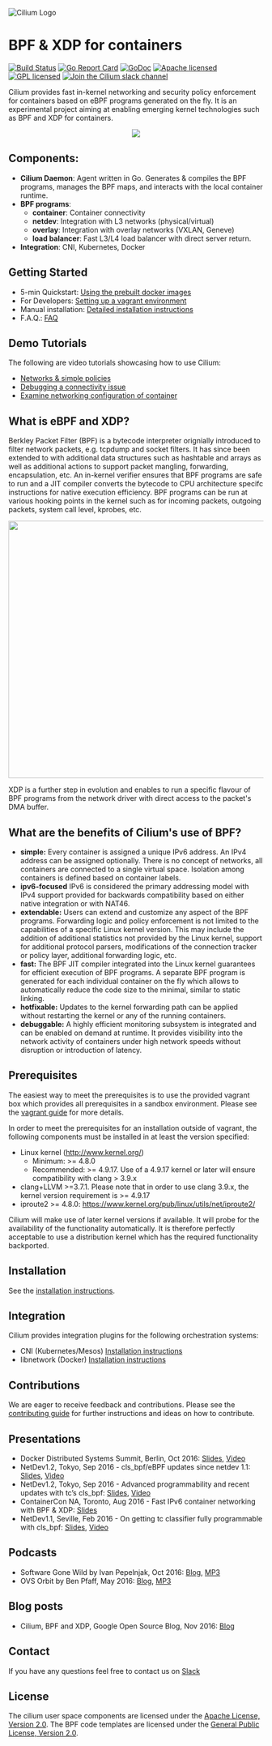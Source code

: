 ![Cilium Logo](https://cdn.rawgit.com/cilium/cilium/master/doc/images/cilium.svg)
# BPF & XDP for containers

[![Build Status](https://jenkins.cilium.io/job/cilium/job/cilium/job/master/badge/icon)](https://jenkins.cilium.io/job/cilium/job/cilium/job/master/)
[![Go Report Card](https://goreportcard.com/badge/github.com/cilium/cilium)](https://goreportcard.com/report/github.com/cilium/cilium)
[![GoDoc](https://godoc.org/github.com/cilium/cilium?status.svg)](https://godoc.org/github.com/cilium/cilium)
[![Apache licensed](https://img.shields.io/badge/license-Apache-blue.svg)](https://github.com/cilium/cilium/blob/master/LICENSE)
[![GPL licensed](https://img.shields.io/badge/license-GPL-blue.svg)](https://github.com/cilium/cilium/blob/master/bpf/COPYING)
[![Join the Cilium slack channel](https://cilium.herokuapp.com/badge.svg)](https://cilium.herokuapp.com/)

Cilium provides fast in-kernel networking and security policy enforcement for
containers based on eBPF programs generated on the fly. It is an experimental
project aiming at enabling emerging kernel technologies such as BPF and XDP
for containers.

<p align="center">
   <img src="doc/images/cilium-arch.png" />
</p>

## Components:
  * **Cilium Daemon**: Agent written in Go. Generates & compiles the BPF
    programs, manages the BPF maps, and interacts with the local container
    runtime.
  * **BPF programs**:
    * **container**: Container connectivity
    * **netdev**: Integration with L3 networks (physical/virtual)
    * **overlay**: Integration with overlay networks (VXLAN, Geneve)
    * **load balancer**: Fast L3/L4 load balancer with direct server return.
  * **Integration**: CNI, Kubernetes, Docker

## Getting Started

 * 5-min Quickstart: [Using the prebuilt docker images](examples/docker-compose/README.md)
 * For Developers: [Setting up a vagrant environment](doc/vagrant.md)
 * Manual installation: [Detailed installation instructions](doc/installation.md)
 * F.A.Q.: [FAQ](doc/faq.md)

## Demo Tutorials

The following are video tutorials showcasing how to use Cilium:

 * [Networks & simple policies](https://asciinema.org/a/83373)
 * [Debugging a connectivity issue](https://asciinema.org/a/83376)
 * [Examine networking configuration of container](https://asciinema.org/a/83372)

## What is eBPF and XDP?

Berkley Packet Filter (BPF) is a bytecode interpreter orignially introduced
to filter network packets, e.g. tcpdump and socket filters. It has since been
extended to with additional data structures such as hashtable and arrays as
well as additional actions to support packet mangling, forwarding,
encapsulation, etc. An in-kernel verifier ensures that BPF programs are safe
to run and a JIT compiler converts the bytecode to CPU architecture specifc
instructions for native execution efficiency. BPF programs can be run at
various hooking points in the kernel such as for incoming packets, outgoing
packets, system call level, kprobes, etc.

<p align="center">
   <img src="doc/images/bpf-overview.png" width="508" />
</p>

XDP is a further step in evolution and enables to run a specific flavour of
BPF programs from the network driver with direct access to the packet's DMA
buffer.

## What are the benefits of Cilium's use of BPF?

 * **simple:**
   Every container is assigned a unique IPv6 address. An IPv4 address can be
   assigned optionally. There is no concept of networks, all containers are
   connected to a single virtual space. Isolation among containers is defined
   based on container labels.
 * **ipv6-focused**
   IPv6 is considered the primary addressing model with IPv4 support provided
   for backwards compatibility based on either native integration or with
   NAT46.
 * **extendable:**
   Users can extend and customize any aspect of the BPF programs. Forwarding
   logic and policy enforcement is not limited to the capabilities of a
   specific Linux kernel version. This may include the addition of additional
   statistics not provided by the Linux kernel, support for additional protocol
   parsers, modifications of the connection tracker or policy layer, additional
   forwarding logic, etc.
 * **fast:**
   The BPF JIT compiler integrated into the Linux kernel guarantees for
   efficient execution of BPF programs. A separate BPF program is generated for
   each individual container on the fly which allows to automatically reduce the
   code size to the minimal, similar to static linking.
 * **hotfixable:**
   Updates to the kernel forwarding path can be applied without restarting the
   kernel or any of the running containers.
 * **debuggable:**
   A highly efficient monitoring subsystem is integrated and can be enabled on
   demand at runtime. It provides visibility into the network activity of
   containers under high network speeds without disruption or introduction of
   latency.

## Prerequisites

The easiest way to meet the prerequisites is to use the provided vagrant box
which provides all prerequisites in a sandbox environment. Please see the
[vagrant guide](doc/vagrant.md) for more details.

In order to meet the prerequisites for an installation outside of vagrant,
the following components must be installed in at least the version specified:

 * Linux kernel (http://www.kernel.org/)
    * Minimum: >= 4.8.0
    * Recommended: >= 4.9.17. Use of a 4.9.17 kernel or later will ensure
      compatibility with clang > 3.9.x
 * clang+LLVM >=3.7.1. Please note that in order to use clang 3.9.x, the
   kernel version requirement is >= 4.9.17
 * iproute2 >= 4.8.0: https://www.kernel.org/pub/linux/utils/net/iproute2/

Cilium will make use of later kernel versions if available. It will probe
for the availability of the functionality automatically. It is therefore
perfectly acceptable to use a distribution kernel which has the required
functionality backported.

## Installation

See the [installation instructions](doc/installation.md).

## Integration

Cilium provides integration plugins for the following orchestration systems:
  * CNI (Kubernetes/Mesos) [Installation instructions](examples/kubernetes/README.md)
  * libnetwork (Docker) [Installation instructions](doc/docker.md)

## Contributions

We are eager to receive feedback and contributions. Please see the
[contributing guide](doc/contributing.md) for further instructions and ideas
on how to contribute.

## Presentations

 * Docker Distributed Systems Summit, Berlin, Oct 2016: [Slides](http://www.slideshare.net/Docker/cilium-bpf-xdp-for-containers-66969823), [Video](https://www.youtube.com/watch?v=TnJF7ht3ZYc&list=PLkA60AVN3hh8oPas3cq2VA9xB7WazcIgs&index=7)
 * NetDev1.2, Tokyo, Sep 2016 - cls_bpf/eBPF updates since netdev 1.1: [Slides](http://borkmann.ch/talks/2016_tcws.pdf), [Video](https://youtu.be/gwzaKXWIelc?t=12m55s)
 * NetDev1.2, Tokyo, Sep 2016 - Advanced programmability and recent updates with tc’s cls_bpf: [Slides](http://borkmann.ch/talks/2016_netdev2.pdf), [Video](https://www.youtube.com/watch?v=GwT9hRiqdUo)
 * ContainerCon NA, Toronto, Aug 2016 - Fast IPv6 container networking with BPF & XDP: [Slides](http://www.slideshare.net/ThomasGraf5/cilium-fast-ipv6-container-networking-with-bpf-and-xdp)
 * NetDev1.1, Seville, Feb 2016 - On getting tc classifier fully programmable with cls_bpf: [Slides](http://borkmann.ch/talks/2016_netdev.pdf), [Video](https://www.youtube.com/watch?v=KHXxSN5vwHY)

## Podcasts

 * Software Gone Wild by Ivan Pepelnjak, Oct 2016: [Blog](http://blog.ipspace.net/2016/10/fast-linux-packet-forwarding-with.html), [MP3](http://media.blubrry.com/ipspace/stream.ipspace.net/nuggets/podcast/Show_64-Cilium_with_Thomas_Graf.mp3)
 * OVS Orbit by Ben Pfaff, May 2016: [Blog](https://ovsorbit.benpfaff.org/#e4), [MP3](https://ovsorbit.benpfaff.org/episode-4.mp3)

## Blog posts

 * Cilium, BPF and XDP, Google Open Source Blog, Nov 2016: [Blog](https://opensource.googleblog.com/2016/11/cilium-networking-and-security.html)

## Contact

If you have any questions feel free to contact us on [Slack](https://cilium.herokuapp.com/)

## License

The cilium user space components are licensed under the
[Apache License, Version 2.0](LICENSE). The BPF code templates are licensed
under the [General Public License, Version 2.0](bpf/COPYING).
